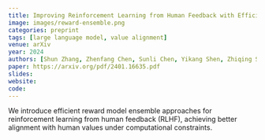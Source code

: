 ```yaml
---
title: Improving Reinforcement Learning from Human Feedback with Efficient Reward Model Ensemble (Short Paper)
image: images/reward-ensemble.png
categories: preprint
tags: [large language model, value alignment]
venue: arXiv
year: 2024
authors: [Shun Zhang, Zhenfang Chen, Sunli Chen, Yikang Shen, Zhiqing Sun, Chuang Gan]
paper: https://arxiv.org/pdf/2401.16635.pdf
slides: 
website: 
code: 
---
```

We introduce efficient reward model ensemble approaches for reinforcement learning from human feedback (RLHF),
achieving better alignment with human values under computational constraints.
